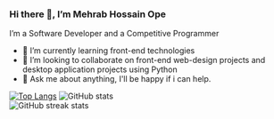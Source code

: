 ### Hi there 👋, I’m Mehrab Hossain Ope 
I’m a Software Developer and a Competitive Programmer 

- 🌱 I’m currently learning front-end technologies  
- 👯 I’m looking to collaborate on front-end 
     web-design projects and desktop application projects using Python 
- 💬 Ask me about anything, I'll be happy if i can help.  

[![Top Langs](https://github-readme-stats.vercel.app/api/top-langs/?username=m3hrab)](https://github.com/anuraghazra/github-readme-stats) ![GitHub stats](https://github-readme-stats.vercel.app/api?username=m3hrab&show_icons=true)  
![GitHub streak stats](https://github-readme-streak-stats.herokuapp.com/?user=m3hrab)  
